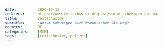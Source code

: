 ```yaml
---
date:          2020-10-13
redirect:      https://www.reitschuster.de/post/warum-schweigen-sie-warum-sehen-sie-weg/
title:         reitschuster
subtitle:      "Warum schweigen Sie? Warum sehen Sie weg?"
country:       DE
categories:    [MSM]
tags:          [reitschuster, polizei]
---
```

